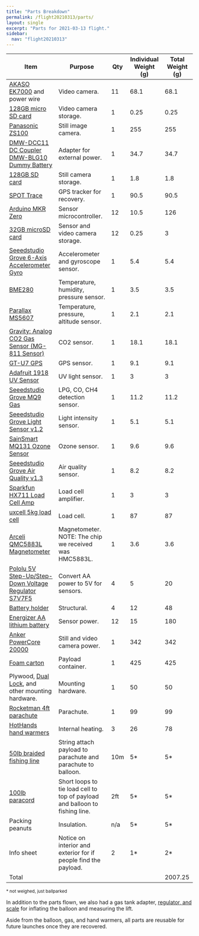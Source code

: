 ```yaml
---
title: "Parts Breakdown"
permalink: /flight20210313/parts/
layout: single
excerpt: "Parts for 2021-03-13 flight."
sidebar:
  nav: "flight20210313"
---
```


| Item                                                                                                                                                                                                                                                                                                                                                                                           | Purpose                                                                     | Qty | Individual Weight (g) | Total Weight (g) |
| ---------------------------------------------------------------------------------------------------------------------------------------------------------------------------------------------------------------------------------------------------------------------------------------------------------------------------------------------------------------------------------------------- | --------------------------------------------------------------------------- | --- | --------------------- | ---------------- |
| [AKASO EK7000](https://www.amazon.com/AKASO-EK7000-Sports-Waterproof-Camcorder/dp/B01HGM33HG) and power wire                                                                                                                                                                                                                                                                                   | Video camera.                                                               | 11  | 68.1                  | 68.1             |
| [128GB micro SD card](https://www.amazon.com/SAMSUNG-Select-microSDXC-Adapter-MB-ME128HA/dp/B0887GP791/ref=sr_1_3?dchild=1&keywords=128gb+micro+sd+card&qid=1620360467&s=electronics&sr=1-3)                                                                                                                                                                                                   | Video camera storage.                                                       | 1   | 0.25                  | 0.25             |
| [Panasonic ZS100](https://www.amazon.com/PANASONIC-Megapixel-VARIO-ELMARIT-Stabilization-DMC-ZS100K/dp/B010NU5AX8)                                                                                                                                                                                                                                                                             | Still image camera.                                                         | 1   | 255                   | 255              |
| [DMW-DCC11 DC Coupler DMW-BLG10 Dummy Battery](https://www.amazon.com/DMW-DCC11-Coupler-DMW-BLG10-Battery-DMW-AC8/dp/B07336HHRS/ref=pd_lpo_23_t_0/147-6878685-8749748?_encoding=UTF8&pd_rd_i=B07336HHRS&pd_rd_r=869846b9-39af-462f-be2a-59b0012a8eea&pd_rd_w=iZCF0&pd_rd_wg=PwNyJ&pf_rd_p=a0d6e967-6561-454c-84f8-2ce2c92b79a6&pf_rd_r=DD4QJP2ME4TRE673ME93&psc=1&refRID=DD4QJP2ME4TRE673ME93) | Adapter for external power.                                                 | 1   | 34.7                  | 34.7             |
| [128GB SD card](https://www.amazon.com/SanDisk-128GB-Ultra-UHS-I-Memory/dp/B08GY61ZZN/ref=sr_1_5?dchild=1&keywords=128gb+sandisk+sd+card&qid=1620360486&s=electronics&sr=1-5)                                                                                                                                                                                                                  | Still camera storage.                                                       | 1   | 1.8                   | 1.8              |
| [SPOT Trace](https://www.findmespot.com/en-us/products-services/spot-trace)                                                                                                                                                                                                                                                                                                                    | GPS tracker for recovery.                                                   | 1   | 90.5                  | 90.5             |
| [Arduino MKR Zero](https://store.arduino.cc/usa/arduino-mkrzero)                                                                                                                                                                                                                                                                                                                               | Sensor microcontroller.                                                     | 12  | 10.5                  | 126              |
| [32GB microSD card](https://www.amazon.com/Patriot-Micro-Flash-Memory-Card/dp/B08KSV5KBM/ref=sr_1_3?dchild=1&keywords=32gb+patriot+sd+card+5+pack&qid=1620360513&s=electronics&sr=1-3)                                                                                                                                                                                                         | Sensor and video camera storage.                                            | 12  | 0.25                  | 3                |
| [Seeedstudio Grove 6-Axis Accelerometer Gyro](https://www.seeedstudio.com/Grove-6-Axis-Accelerometer-Gyroscope.html)                                                                                                                                                                                                                                                                           | Accelerometer and gyroscope sensor.                                         | 1   | 5.4                   | 5.4              |
| [BME280](https://www.amazon.com/Diymall-Pressure-Temperature-Sensor-Arduino/dp/B0118XCKTG/ref=sr_1_4?dchild=1&keywords=BME280&qid=1620360430&s=electronics&sr=1-4)                                                                                                                                                                                                                             | Temperature, humidity, pressure sensor.                                     | 1   | 3.5                   | 3.5              |
| [Parallax MS5607](https://www.parallax.com/product/altimeter-module-ms5607/)                                                                                                                                                                                                                                                                                                                   | Temperature, pressure, altitude sensor.                                     | 1   | 2.1                   | 2.1              |
| [Gravity: Analog CO2 Gas Sensor (MG-811 Sensor)](https://www.dfrobot.com/product-1023.html)                                                                                                                                                                                                                                                                                                    | CO2 sensor.                                                                 | 1   | 18.1                  | 18.1             |
| [GT-U7 GPS](https://www.amazon.com/Navigation-Satellite-Compatible-Microcontroller-Geekstory/dp/B07PRGBLX7)                                                                                                                                                                                                                                                                                    | GPS sensor.                                                                 | 1   | 9.1                   | 9.1              |
| [Adafruit 1918 UV Sensor](https://www.adafruit.com/product/1918)                                                                                                                                                                                                                                                                                                                               | UV light sensor.                                                            | 1   | 3                     | 3                |
| [Seeedstudio Grove MQ9 Gas](https://www.seeedstudio.com/Grove-Gas-Sensor-MQ9.html)                                                                                                                                                                                                                                                                                                             | LPG, CO, CH4 detection sensor.                                              | 1   | 11.2                  | 11.2             |
| [Seeedstudio Grove Light Sensor v1.2](https://www.seeedstudio.com/Grove-Light-Sensor-v1-2-LS06-S-phototransistor.html)                                                                                                                                                                                                                                                                         | Light intensity sensor.                                                     | 1   | 5.1                   | 5.1              |
| [SainSmart MQ131 Ozone Sensor](https://www.sainsmart.com/products/mq-131-gas-sensor-ozone-module)                                                                                                                                                                                                                                                                                              | Ozone sensor.                                                               | 1   | 9.6                   | 9.6              |
| [Seeedstudio Grove Air Quality v1.3](https://www.seeedstudio.com/Grove-Air-Quality-Sensor-v1-3-Arduino-Compatible.html)                                                                                                                                                                                                                                                                        | Air quality sensor.                                                         | 1   | 8.2                   | 8.2              |
| [Sparkfun HX711 Load Cell Amp](https://www.sparkfun.com/products/13879)                                                                                                                                                                                                                                                                                                                        | Load cell amplifier.                                                        | 1   | 3                     | 3                |
| [uxcell 5kg load cell](https://www.amazon.com/uxcell-Weighing-Electronic-Balance-Sensor/dp/B07NRTV8NR)                                                                                                                                                                                                                                                                                         | Load cell.                                                                  | 1   | 87                    | 87               |
| [Arceli QMC5883L Magnetometer](https://www.amazon.com/ARCELI-QMC5883L-Compass-Magnetometer-Arduino/dp/B07DN1862K)                                                                                                                                                                                                                                                                              | Magnetometer. NOTE: The chip we received was HMC5883L.                      | 1   | 3.6                   | 3.6              |
| [Pololu 5V Step-Up/Step-Down Voltage Regulator S7V7F5](https://www.pololu.com/product/2119)                                                                                                                                                                                                                                                                                                    | Convert AA power to 5V for sensors.                                         | 4   | 5                     | 20               |
| [Battery holder](https://www.amazon.com/WAYLLSHINE-Battery-Spring-Plastic-Holder/dp/B0156V1JGQ/ref=sr_1_6?dchild=1&keywords=AA+holder+3&qid=1620360583&s=electronics&sr=1-6)                                                                                                                                                                                                                   | Structural.                                                                 | 4   | 12                    | 48               |
| [Energizer AA lithium battery](https://www.amazon.com/Energizer-Lithium-Batteries-Ultimate-Battery/dp/B01C4PP8FK/ref=sr_1_4?dchild=1&keywords=lithium+energizer+AA+battery&qid=1620360548&s=electronics&sr=1-4)                                                                                                                                                                                | Sensor power.                                                               | 12  | 15                    | 180              |
| [Anker PowerCore 20000](https://www.amazon.com/Anker-PowerCore-20000mAh-Qualcomm-Recharging/dp/B01N0X3NL5)                                                                                                                                                                                                                                                                                     | Still and video camera power.                                               | 1   | 342                   | 342              |
| [Foam carton](https://www.amazon.com/gp/product/B007PB0NM2?ref=ppx_pt2_dt_b_prod_image)                                                                                                                                                                                                                                                                                                        | Payload container.                                                          | 1   | 425                   | 425              |
| Plywood, [Dual Lock](https://www.amazon.com/3M-Reclosable-Fastener-SJ3560-Clear/dp/B00JHKTDMA), and other mounting hardware.                                                                                                                                                                                                                                                                   | Mounting hardware.                                                          | 1   | 50                    | 50               |
| [Rocketman 4ft parachute](https://the-rocketman.com/recovery-html/)                                                                                                                                                                                                                                                                                                                            | Parachute.                                                                  | 1   | 99                    | 99               |
| [HotHands hand warmers](https://www.amazon.com/HotHands-Hand-Warmers-Odorless-Activated/dp/B072M25LW9/ref=sr_1_9?dchild=1&keywords=hand+warmers&qid=1620360878&sr=8-9)                                                                                                                                                                                                                         | Internal heating.                                                           | 3   | 26                    | 78               |
| [50lb braided fishing line](https://www.amazon.com/HERCULES-Braided-Saltwater-Freshwater-Superline/dp/B0791DPWB7/ref=sr_1_10?dchild=1&keywords=50+lb+braided+fishing+line&qid=1620360908&sr=8-10)                                                                                                                                                                                              | String attach payload to parachute and parachute to balloon.                | 10m | 5\*                   | 5\*              |
| [100lb paracord](https://www.amazon.com/Abma-Cord-Paracord-Strand-Parachute/dp/B08M66VDBN/ref=sr_1_9?dchild=1&keywords=100+lb+paracord&qid=1620360962&sr=8-9)                                                                                                                                                                                                                                  | Short loops to tie load cell to top of payload and balloon to fishing line. | 2ft | 5\*                   | 5\*              |
| Packing peanuts                                                                                                                                                                                                                                                                                                                                                                                | Insulation.                                                                 | n/a | 5\*                   | 5\*              |
| Info sheet                                                                                                                                                                                                                                                                                                                                                                                     | Notice on interior and exterior for if people find the payload.             | 2   | 1\*                   | 2\*              |
| Total                                                                                                                                                                                                                                                                                                                                                                                          |                                                                             |     |                       | 2007.25          |

<sup> \* not weighed, just ballparked</sup>

In addition to the parts flown, we also had a gas tank adapter, [regulator, and scale](https://the-rocketman.com/weather-balloon-inflator/) for inflating the balloon and measuring the lift.

Aside from the balloon, gas, and hand warmers, all parts are reusable for future launches once they are recovered.
